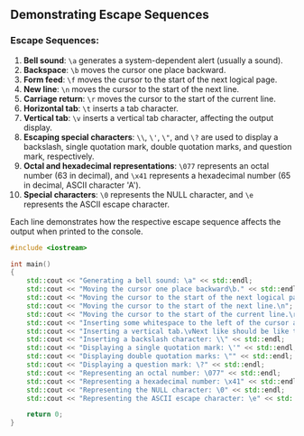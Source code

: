 ## Demonstrating Escape Sequences

### Escape Sequences:

1. **Bell sound**: `\a` generates a system-dependent alert (usually a sound).
2. **Backspace**: `\b` moves the cursor one place backward.
3. **Form feed**: `\f` moves the cursor to the start of the next logical page.
4. **New line**: `\n` moves the cursor to the start of the next line.
5. **Carriage return**: `\r` moves the cursor to the start of the current line.
6. **Horizontal tab**: `\t` inserts a tab character.
7. **Vertical tab**: `\v` inserts a vertical tab character, affecting the output display.
8. **Escaping special characters**: `\\`, `\'`, `\"`, and `\?` are used to display a backslash, single quotation mark, double quotation marks, and question mark, respectively.
9. **Octal and hexadecimal representations**: `\077` represents an octal number (63 in decimal), and `\x41` represents a hexadecimal number (65 in decimal, ASCII character 'A').
10. **Special characters**: `\0` represents the NULL character, and `\e` represents the ASCII escape character.

Each line demonstrates how the respective escape sequence affects the output when printed to the console.

```cpp
#include <iostream>

int main()
{
    std::cout << "Generating a bell sound: \a" << std::endl;
    std::cout << "Moving the cursor one place backward\b." << std::endl;
    std::cout << "Moving the cursor to the start of the next logical page\f." << std::endl;
    std::cout << "Moving the cursor to the start of the next line.\n";
    std::cout << "Moving the cursor to the start of the current line.\r";
    std::cout << "Inserting some whitespace to the left of the cursor and moving the cursor accordingly.\tTab." << std::endl;
    std::cout << "Inserting a vertical tab.\vNext like should be like this." << std::endl;
    std::cout << "Inserting a backslash character: \\" << std::endl;
    std::cout << "Displaying a single quotation mark: \'" << std::endl;
    std::cout << "Displaying double quotation marks: \"" << std::endl;
    std::cout << "Displaying a question mark: \?" << std::endl;
    std::cout << "Representing an octal number: \077" << std::endl;
    std::cout << "Representing a hexadecimal number: \x41" << std::endl;
    std::cout << "Representing the NULL character: \0" << std::endl;
    std::cout << "Representing the ASCII escape character: \e" << std::endl;

    return 0;
}
```

